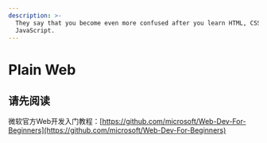 ```yaml
---
description: >-
  They say that you become even more confused after you learn HTML, CSS, and
  JavaScript.
---
```


# Plain Web

## 请先阅读

微软官方Web开发入门教程：[https://github.com/microsoft/Web-Dev-For-Beginners](https://github.com/microsoft/Web-Dev-For-Beginners)

